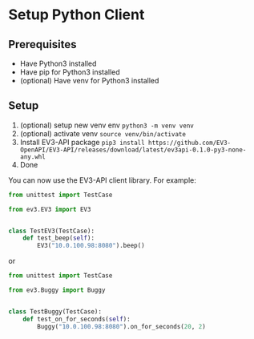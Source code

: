 # Setup Python Client

## Prerequisites

- Have Python3 installed
- Have pip for Python3 installed
- (optional) Have venv for Python3 installed


## Setup

1. (optional) setup new venv env `python3 -m venv venv`
2. (optional) activate venv `source venv/bin/activate`
3. Install EV3-API package `pip3 install https://github.com/EV3-OpenAPI/EV3-API/releases/download/latest/ev3api-0.1.0-py3-none-any.whl`
4. Done

You can now use the EV3-API client library. For example:

```python
from unittest import TestCase

from ev3.EV3 import EV3


class TestEV3(TestCase):
    def test_beep(self):
        EV3("10.0.100.98:8080").beep()
```

or

```python
from unittest import TestCase

from ev3.Buggy import Buggy


class TestBuggy(TestCase):
    def test_on_for_seconds(self):
        Buggy("10.0.100.98:8080").on_for_seconds(20, 2)
```